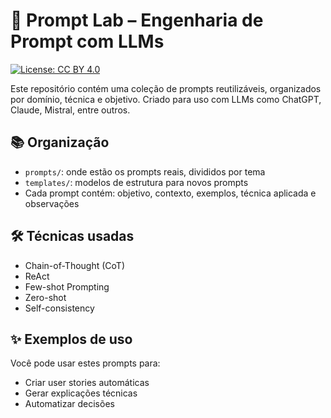 # 🧠 Prompt Lab – Engenharia de Prompt com LLMs
[![License: CC BY 4.0](https://img.shields.io/badge/License-CC%20BY%204.0-lightgrey.svg)](https://creativecommons.org/licenses/by/4.0/)


Este repositório contém uma coleção de prompts reutilizáveis, organizados por domínio, técnica e objetivo. Criado para uso com LLMs como ChatGPT, Claude, Mistral, entre outros.

## 📚 Organização

- `prompts/`: onde estão os prompts reais, divididos por tema
- `templates/`: modelos de estrutura para novos prompts
- Cada prompt contém: objetivo, contexto, exemplos, técnica aplicada e observações

## 🛠️ Técnicas usadas

- Chain-of-Thought (CoT)
- ReAct
- Few-shot Prompting
- Zero-shot
- Self-consistency

## ✨ Exemplos de uso

Você pode usar estes prompts para:
- Criar user stories automáticas
- Gerar explicações técnicas
- Automatizar decisões
